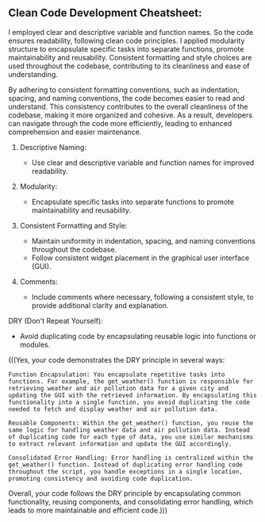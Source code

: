 ## Clean Code Development Cheatsheet:

I employed clear and descriptive variable and function names. So the code ensures readability, following clean code principles.
I applied modularity structure to encapsulate specific tasks into separate functions, promote maintainability and reusability.
Consistent formatting and style choices are used throughout the codebase, contributing to its cleanliness and ease of understanding.

By adhering to consistent formatting conventions, such as indentation, spacing, and naming conventions, the code becomes easier to read and understand. This consistency contributes to the overall cleanliness of the codebase, making it more organized and cohesive. As a result, developers can navigate through the code more efficiently, leading to enhanced comprehension and easier maintenance.

1. Descriptive Naming:
   - Use clear and descriptive variable and function names for improved readability.
   
2. Modularity:
   - Encapsulate specific tasks into separate functions to promote maintainability and reusability.
   
3. Consistent Formatting and Style:
   - Maintain uniformity in indentation, spacing, and naming conventions throughout the codebase.
   - Follow consistent widget placement in the graphical user interface (GUI).
   
4. Comments:
   - Include comments where necessary, following a consistent style, to provide additional clarity and explanation.
     
DRY (Don't Repeat Yourself):
   - Avoid duplicating code by encapsulating reusable logic into functions or modules.

(((Yes, your code demonstrates the DRY principle in several ways:

    Function Encapsulation: You encapsulate repetitive tasks into functions. For example, the get_weather() function is responsible for retrieving weather and air pollution data for a given city and updating the GUI with the retrieved information. By encapsulating this functionality into a single function, you avoid duplicating the code needed to fetch and display weather and air pollution data.

    Reusable Components: Within the get_weather() function, you reuse the same logic for handling weather data and air pollution data. Instead of duplicating code for each type of data, you use similar mechanisms to extract relevant information and update the GUI accordingly.

    Consolidated Error Handling: Error handling is centralized within the get_weather() function. Instead of duplicating error handling code throughout the script, you handle exceptions in a single location, promoting consistency and avoiding code duplication.

Overall, your code follows the DRY principle by encapsulating common functionality, reusing components, and consolidating error handling, which leads to more maintainable and efficient code.)))
